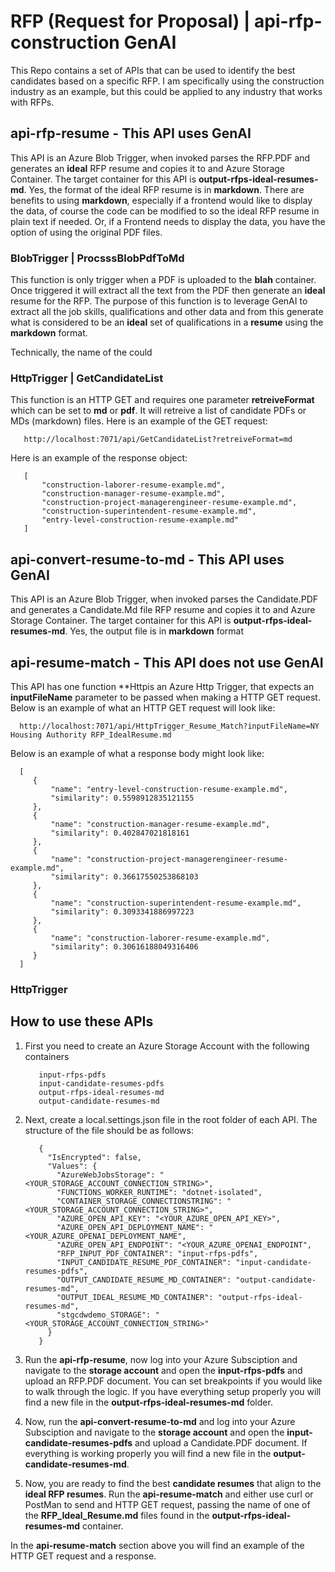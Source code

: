 # RFP (Request for Proposal)  | api-rfp-construction GenAI
This Repo contains a set of APIs that can be used to identify the best candidates based on a specific RFP. I am specifically using the construction industry as an example, but this could be applied to any industry that works with RFPs.

## api-rfp-resume - This API uses GenAI
This API is an Azure Blob Trigger, when invoked parses the RFP.PDF and generates an **ideal** RFP resume and copies it to and Azure Storage Container.  The target container for this API is **output-rfps-ideal-resumes-md**.  Yes, the format of the ideal RFP resume is in **markdown**. There are benefits to using **markdown**, especially if a frontend would like to display the data, of course the code can be modified to so the ideal RFP resume in plain text if needed.  Or, if a Frontend needs to display the data, you have the option of using the original PDF files. 

### BlobTrigger | ProcsssBlobPdfToMd
This function is only trigger when a PDF is uploaded to the **blah** container.  Once triggered it will extract all the text from the PDF then generate an **ideal** resume for the RFP.  The purpose of this function is to leverage GenAI to extract all the job skills, qualifications and other data and from this generate what is considered to be an **ideal** set of qualifications in a **resume** using the **markdown** format.

Technically, the name of the could 

### HttpTrigger | GetCandidateList
This function is an HTTP GET and requires one parameter **retreiveFormat** which can be set to **md** or **pdf**.  It will retreive a list of candidate PDFs or MDs (markdown) files.  Here is an example of the GET request:
   
   ~~~
      http://localhost:7071/api/GetCandidateList?retreiveFormat=md
   ~~~

Here is an example of the response object:

   ~~~
      [
          "construction-laborer-resume-example.md",
          "construction-manager-resume-example.md",
          "construction-project-managerengineer-resume-example.md",
          "construction-superintendent-resume-example.md",
          "entry-level-construction-resume-example.md"
      ]
   ~~~

## api-convert-resume-to-md - This API uses GenAI
This API is an Azure Blob Trigger, when invoked parses the Candidate.PDF and generates a Candidate.Md file RFP resume and copies it to and Azure Storage Container.  The target container for this API is **output-rfps-ideal-resumes-md**.  Yes, the output file is in **markdown** format

## api-resume-match - This API does not use GenAI
This API has one function **Httpis an Azure Http Trigger, that expects an **inputFileName** parameter to be passed when making a HTTP GET request.  Below is an example of what an HTTP GET request will look like:

   ~~~
     http://localhost:7071/api/HttpTrigger_Resume_Match?inputFileName=NY Housing Authority RFP_IdealResume.md
   ~~~

Below is an example of what a response body might look like:

   ~~~
     [
        {
            "name": "entry-level-construction-resume-example.md",
            "similarity": 0.5598912835121155
        },
        {
            "name": "construction-manager-resume-example.md",
            "similarity": 0.402847021818161
        },
        {
            "name": "construction-project-managerengineer-resume-example.md",
            "similarity": 0.36617550253868103
        },
        {
            "name": "construction-superintendent-resume-example.md",
            "similarity": 0.3093341886997223
        },
        {
            "name": "construction-laborer-resume-example.md",
            "similarity": 0.30616188049316406
        }
     ]
   ~~~

### HttpTrigger


## How to use these APIs
1. First you need to create an Azure Storage Account with the following containers

   ~~~
      input-rfps-pdfs
      input-candidate-resumes-pdfs
      output-rfps-ideal-resumes-md
      output-candidate-resumes-md
   ~~~

2. Next, create a local.settings.json file in the root folder of each API.  The structure of the file should be as follows:

   ~~~
      {
        "IsEncrypted": false,
        "Values": {
          "AzureWebJobsStorage": "<YOUR_STORAGE_ACCOUNT_CONNECTION_STRING>",
          "FUNCTIONS_WORKER_RUNTIME": "dotnet-isolated",
          "CONTAINER_STORAGE_CONNECTIONSTRING": "<YOUR_STORAGE_ACCOUNT_CONNECTION_STRING>",
          "AZURE_OPEN_API_KEY": "<YOUR_AZURE_OPEN_API_KEY>",
          "AZURE_OPEN_API_DEPLOYMENT_NAME": "<YOUR_AZURE_OPENAI_DEPLOYMENT_NAME",
          "AZURE_OPEN_API_ENDPOINT": "<YOUR_AZURE_OPENAI_ENDPOINT",
          "RFP_INPUT_PDF_CONTAINER": "input-rfps-pdfs",
          "INPUT_CANDIDATE_RESUME_PDF_CONTAINER": "input-candidate-resumes-pdfs",
          "OUTPUT_CANDIDATE_RESUME_MD_CONTAINER": "output-candidate-resumes-md",
          "OUTPUT_IDEAL_RESUME_MD_CONTAINER": "output-rfps-ideal-resumes-md",
          "stgcdwdemo_STORAGE": "<YOUR_STORAGE_ACCOUNT_CONNECTION_STRING>"
        }
      }
   ~~~

3. Run the **api-rfp-resume**, now log into your Azure Subsciption and navigate to the **storage account** and open the **input-rfps-pdfs** and upload an RFP.PDF document.  You can set breakpoints if you would like to walk through the logic.  If you have everything setup properly you will find a new file in the **output-rfps-ideal-resumes-md** folder.

4. Now, run the **api-convert-resume-to-md** and log into your Azure Subsciption and navigate to the **storage account** and open the **input-candidate-resumes-pdfs** and upload a Candidate.PDF document.  If everything is working properly you will find a new file in the **output-candidate-resumes-md**.

5. Now, you are ready to find the best **candidate resumes** that align to the **ideal RFP resumes**.  Run the **api-resume-match** and either use curl or PostMan to send and HTTP GET request, passing the name of one of the **RFP_Ideal_Resume.md** files found in the **output-rfps-ideal-resumes-md** container.

In the **api-resume-match** section above you will find an example of the HTTP GET request and a response.


